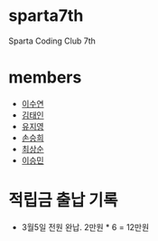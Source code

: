 # sparta7th
Sparta Coding Club 7th

# members
* [이수연](https://github.com/moondust46)
* [김태인](https://github.com/kti0940)
* [유지영](https://github.com/jryo0804)
* [손승희](https://github.com/sonseunghee)
* [최상순](https://github.com/soooon95)
* [이승민](https://github.com/wiily512824)

# 적립금 출납 기록
* 3월5일 전원 완납. 2만원 * 6 = 12만원 

# 
